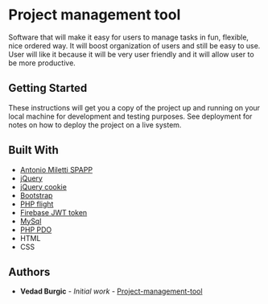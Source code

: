 # Project management tool

Software that will make it easy for users to manage tasks in fun, flexible, nice ordered way. It will boost organization of users and still be easy to use. User will like it because it will be very user friendly and it will allow user to be more productive.

## Getting Started

These instructions will get you a copy of the project up and running on your local machine for development and testing purposes. See deployment for notes on how to deploy the project on a live system.

## Built With

* [Antonio Miletti SPAPP](https://github.com/amiletti/spapp)
* [jQuery](https://jquery.com/)
* [jQuery cookie](https://github.com/carhartl/jquery-cookie)
* [Bootstrap](https://getbootstrap.com/)
* [PHP flight](http://flightphp.com/)
* [Firebase JWT token](https://github.com/firebase/php-jwt)
* [MySql](https://mysql.com/)
* [PHP PDO](http://php.net/manual/en/book.pdo.php)
* HTML
* CSS

## Authors

* **Vedad Burgic** - *Initial work* - [Project-management-tool](https://github.com/bvedad/Project-managment-tool)
